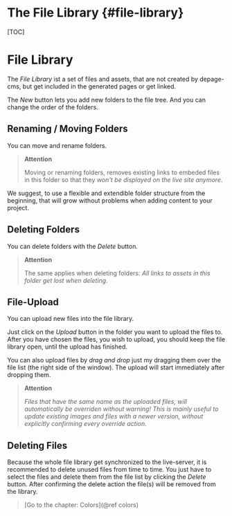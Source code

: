 The File Library    {#file-library}
================

[TOC]

File Library
============

The *File Library* ist a set of files and assets, that are not created by depage-cms, but get included in the generated pages or get linked.

The *New* button lets you add new folders to the file tree. And you can change the order of the folders.

Renaming / Moving Folders
-------------------------

You can move and rename folders.

> **Attention**
>
> Moving or renaming folders, removes existing links to embeded files in this folder so that they *won't be displayed on the live site anymore*.

We suggest, to use a flexible and extendible folder structure from the beginning, that will grow without problems when adding content to your project.

Deleting Folders
----------------

You can delete folders with the *Delete* button.

> **Attention**
>
> The same applies when deleting folders: *All links to assets in this folder get lost when deleting*.


File-Upload
-----------

You can upload new files into the file library.

Just click on the *Upload* button in the folder you want to upload the files to. After you have chosen the files, you wish to upload, you should keep the file library open, until the upload has finished.

You can also upload files by *drag and drop* just my dragging them over the file list (the right side of the window). The upload will start immediately after dropping them.

> **Attention**
>
> _Files that have the same name as the uploaded files, will automatically be overriden without warning!_
> _This is mainly useful to update existing images and files with a newer version, without explicitly confirming every override action._


Deleting Files
--------------

Because the whole file library get synchronized to the live-server, it is recommended to delete unused files from time to time.
You just have to select the files and delete them from the file list by clicking the *Delete* button. After confirming the delete action the file(s) will be removed from the library.



> [Go to the chapter: Colors](@ref colors)
